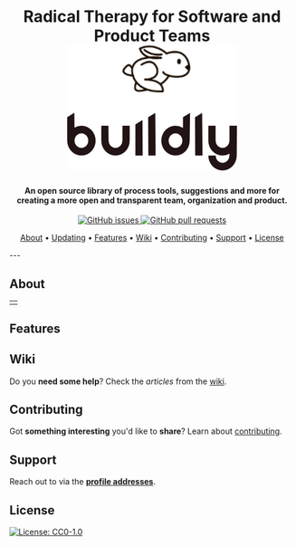 
<h1 align="center">
  Radical Therapy for Software and Product Teams
  <br>
  <a href="https://radicaltherapy.dev"><img src="https://github.com/buildlyio/.github/blob/main/buildly-logo.png?raw=true" alt="Buildly Logo"></a>
</h1>

<h4 align="center">An open source library of process tools, suggestions and more for creating a more open and transparent team, organization and product.</h4>

<p align="center">
    <a href="https://github.com/buildlyio/buildly-core/issues">
    <img src="https://img.shields.io/github/issues-raw/buildlyio/buildly-core.svg?style=flat-square&logo=github&logoColor=white"
         alt="GitHub issues">
    <a href="https://github.com/buildlyio/buildly-core/pulls">
    <img src="https://img.shields.io/github/issues-pr-raw/buildlyio/buildly-core.svg?style=flat-square&logo=github&logoColor=white"
         alt="GitHub pull requests">
</p>
      
<p align="center">
  <a href="#about">About</a> •
  <a href="#updating">Updating</a> •
  <a href="#features">Features</a> •
  <a href="#wiki">Wiki</a> •
  <a href="#contributing">Contributing</a> •
  <a href="#support">Support</a> •
  <a href="#license">License</a>
</p>
---

## About

<table>
<tr>
<td>
  

</td>
</tr>
</table>

## Features




## Wiki

Do you **need some help**? Check the _articles_ from the [wiki](https://github.com/buildlyio/buildly-core/wiki/).

## Contributing

Got **something interesting** you'd like to **share**? Learn about [contributing](https://github.com/buildlyio/docs/CONTRIBUTING.md).

## Support

Reach out to via the **[profile addresses](https://github.com/buildlyio)**.

## License

[![License: CC0-1.0](https://img.shields.io/badge/License-CC0%201.0-lightgrey.svg)](https://tldrlegal.com/license/creative-commons-cc0-1.0-universal)
